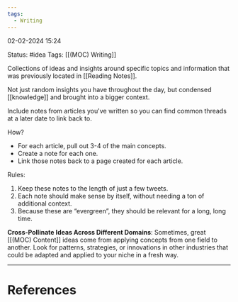 ```yaml
---
tags:
  - Writing
---
```

02-02-2024 15:24

Status: #idea
Tags: [[(MOC) Writing]]


Collections of ideas and insights around specific topics and 
information that was previously located in [[Reading Notes]].

Not just random insights you have throughout the day, but condensed [[knowledge]] and brought into a bigger context.

Include notes from articles you've written so you can find common threads at a later date to link back to.

How?
- For each article, pull out 3-4 of the main concepts.
- Create a note for each one. 
- Link those notes back to a page created for each article.

Rules:
1. Keep these notes to the length of just a few tweets.
2. Each note should make sense by itself, without needing a ton of additional context.
3. Because these are “evergreen”, they should be relevant for a long, long time.

**Cross-Pollinate Ideas Across Different Domains**: 
Sometimes, great [[(MOC) Content]] ideas come from applying concepts from one field to another. Look for patterns, strategies, or innovations in other industries that could be adapted and applied to your niche in a fresh way.


---
# References

